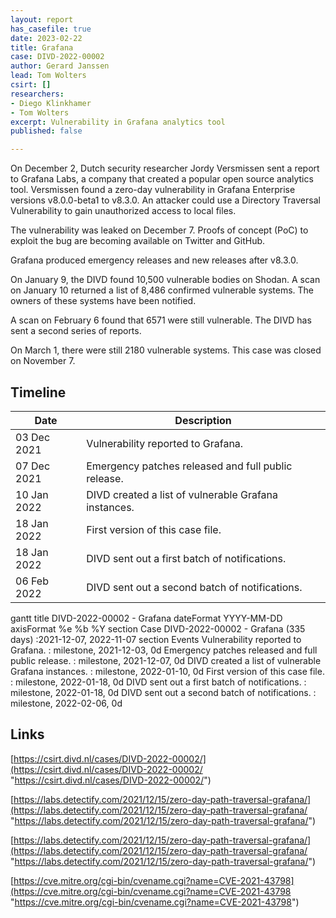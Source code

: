 ```yaml
---
layout: report
has_casefile: true
date: 2023-02-22
title: Grafana
case: DIVD-2022-00002
author: Gerard Janssen
lead: Tom Wolters
csirt: []
researchers:
- Diego Klinkhamer
- Tom Wolters
excerpt: Vulnerability in Grafana analytics tool
published: false

---
```

On December 2, Dutch security researcher Jordy Versmissen sent a report to Grafana Labs, a company that created a popular open source analytics tool. Versmissen found a zero-day vulnerability in Grafana Enterprise versions v8.0.0-beta1 to v8.3.0. An attacker could use a Directory Traversal Vulnerability to gain unauthorized access to local files.

The vulnerability was leaked on December 7. Proofs of concept (PoC) to exploit the bug are becoming available on Twitter and GitHub.

Grafana produced emergency releases and new releases after v8.3.0.

On January 9, the DIVD found 10,500 vulnerable bodies on Shodan. A scan on January 10 returned a list of 8,486 confirmed vulnerable systems. The owners of these systems have been notified.

A scan on February 6 found that 6571 were still vulnerable. The DIVD has sent a second series of reports.

On March 1, there were still 2180 vulnerable systems. This case was closed on November 7.


## **Timeline**

| Date | Description |
| --- | --- |
| 03 Dec 2021 | Vulnerability reported to Grafana. |
| 07 Dec 2021 | Emergency patches released and full public release. |
| 10 Jan 2022 | DIVD created a list of vulnerable Grafana instances. |
| 18 Jan 2022 | First version of this case file. |
| 18 Jan 2022 | DIVD sent out a first batch of notifications. |
| 06 Feb 2022 | DIVD sent out a second batch of notifications. |

<div class="mermaid">
gantt
title DIVD-2022-00002 - Grafana
dateFormat  YYYY-MM-DD
axisFormat  %e %b %Y
section Case
DIVD-2022-00002 - Grafana (335 days)            :2021-12-07, 2022-11-07
section Events
Vulnerability reported to Grafana. :  milestone, 2021-12-03, 0d
Emergency patches released and full public release. :  milestone, 2021-12-07, 0d
DIVD created a list of vulnerable Grafana instances. :  milestone, 2022-01-10, 0d
First version of this case file. :  milestone, 2022-01-18, 0d
DIVD sent out a first batch of notifications. :  milestone, 2022-01-18, 0d
DIVD sent out a second batch of notifications. :  milestone, 2022-02-06, 0d
</div>

## **Links**

[https://csirt.divd.nl/cases/DIVD-2022-00002/](https://csirt.divd.nl/cases/DIVD-2022-00002/ "https://csirt.divd.nl/cases/DIVD-2022-00002/")

[https://labs.detectify.com/2021/12/15/zero-day-path-traversal-grafana/](https://labs.detectify.com/2021/12/15/zero-day-path-traversal-grafana/ "https://labs.detectify.com/2021/12/15/zero-day-path-traversal-grafana/")

[https://labs.detectify.com/2021/12/15/zero-day-path-traversal-grafana/](https://labs.detectify.com/2021/12/15/zero-day-path-traversal-grafana/ "https://labs.detectify.com/2021/12/15/zero-day-path-traversal-grafana/")

[https://cve.mitre.org/cgi-bin/cvename.cgi?name=CVE-2021-43798](https://cve.mitre.org/cgi-bin/cvename.cgi?name=CVE-2021-43798 "https://cve.mitre.org/cgi-bin/cvename.cgi?name=CVE-2021-43798")